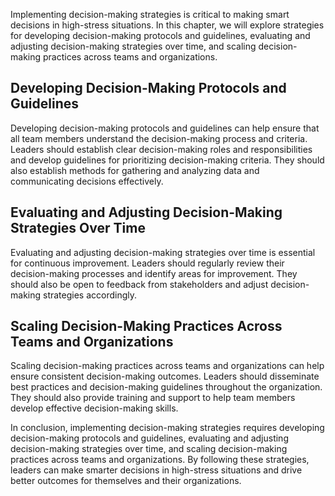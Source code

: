 
Implementing decision-making strategies is critical to making smart decisions in high-stress situations. In this chapter, we will explore strategies for developing decision-making protocols and guidelines, evaluating and adjusting decision-making strategies over time, and scaling decision-making practices across teams and organizations.

Developing Decision-Making Protocols and Guidelines
---------------------------------------------------

Developing decision-making protocols and guidelines can help ensure that all team members understand the decision-making process and criteria. Leaders should establish clear decision-making roles and responsibilities and develop guidelines for prioritizing decision-making criteria. They should also establish methods for gathering and analyzing data and communicating decisions effectively.

Evaluating and Adjusting Decision-Making Strategies Over Time
-------------------------------------------------------------

Evaluating and adjusting decision-making strategies over time is essential for continuous improvement. Leaders should regularly review their decision-making processes and identify areas for improvement. They should also be open to feedback from stakeholders and adjust decision-making strategies accordingly.

Scaling Decision-Making Practices Across Teams and Organizations
----------------------------------------------------------------

Scaling decision-making practices across teams and organizations can help ensure consistent decision-making outcomes. Leaders should disseminate best practices and decision-making guidelines throughout the organization. They should also provide training and support to help team members develop effective decision-making skills.

In conclusion, implementing decision-making strategies requires developing decision-making protocols and guidelines, evaluating and adjusting decision-making strategies over time, and scaling decision-making practices across teams and organizations. By following these strategies, leaders can make smarter decisions in high-stress situations and drive better outcomes for themselves and their organizations.
